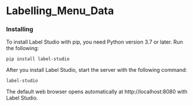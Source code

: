 # Labelling_Menu_Data

### Installing

To install Label Studio with pip, you need Python version 3.7 or later. Run the following:
```
pip install label-studio

```

After you install Label Studio, start the server with the following command:
```
label-studio
```
The default web browser opens automatically at http://localhost:8080 with Label Studio.
